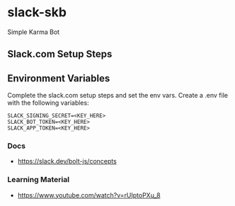 # slack-skb
Simple Karma Bot

## Slack.com Setup Steps


## Environment Variables

Complete the slack.com setup steps and set the env vars. Create a .env file with the following variables:
```
SLACK_SIGNING_SECRET=<KEY_HERE>
SLACK_BOT_TOKEN=<KEY_HERE>
SLACK_APP_TOKEN=<KEY_HERE>
```

### Docs

 - https://slack.dev/bolt-js/concepts


### Learning Material

 - https://www.youtube.com/watch?v=rUIptoPXu_8
